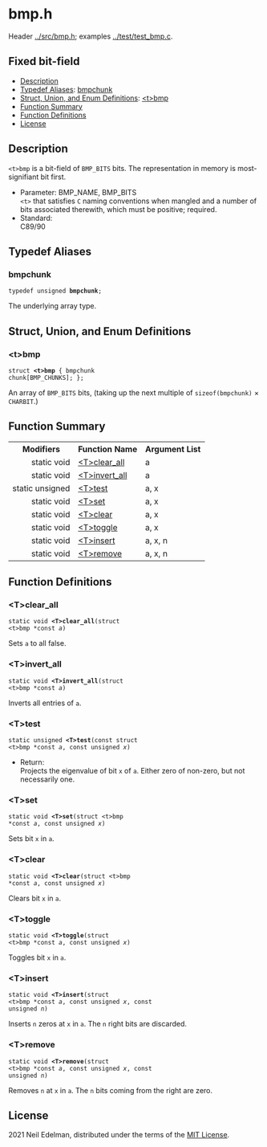 # bmp\.h #

Header [\.\./src/bmp\.h](../src/bmp.h); examples [\.\./test/test\_bmp\.c](../test/test_bmp.c)\.

## Fixed bit\-field ##

 * [Description](#user-content-preamble)
 * [Typedef Aliases](#user-content-typedef): [bmpchunk](#user-content-typedef-1f500d15)
 * [Struct, Union, and Enum Definitions](#user-content-tag): [&lt;t&gt;bmp](#user-content-tag-7a20983c)
 * [Function Summary](#user-content-summary)
 * [Function Definitions](#user-content-fn)
 * [License](#user-content-license)

## <a id = "user-content-preamble" name = "user-content-preamble">Description</a> ##

`<t>bmp` is a bit\-field of `BMP_BITS` bits\. The representation in memory is most\-signifiant bit first\.

 * Parameter: BMP\_NAME, BMP\_BITS  
   `<t>` that satisfies `C` naming conventions when mangled and a number of bits associated therewith, which must be positive; required\.
 * Standard:  
   C89/90




## <a id = "user-content-typedef" name = "user-content-typedef">Typedef Aliases</a> ##

### <a id = "user-content-typedef-1f500d15" name = "user-content-typedef-1f500d15">bmpchunk</a> ###

<code>typedef unsigned <strong>bmpchunk</strong>;</code>

The underlying array type\.



## <a id = "user-content-tag" name = "user-content-tag">Struct, Union, and Enum Definitions</a> ##

### <a id = "user-content-tag-7a20983c" name = "user-content-tag-7a20983c">&lt;t&gt;bmp</a> ###

<code>struct <strong>&lt;t&gt;bmp</strong> { bmpchunk chunk[BMP_CHUNKS]; };</code>

An array of `BMP_BITS` bits, \(taking up the next multiple of `sizeof(bmpchunk)` &#215; `CHARBIT`\.\)



## <a id = "user-content-summary" name = "user-content-summary">Function Summary</a> ##

<table>

<tr><th>Modifiers</th><th>Function Name</th><th>Argument List</th></tr>

<tr><td align = right>static void</td><td><a href = "#user-content-fn-7b089536">&lt;T&gt;clear_all</a></td><td>a</td></tr>

<tr><td align = right>static void</td><td><a href = "#user-content-fn-40a9d9d">&lt;T&gt;invert_all</a></td><td>a</td></tr>

<tr><td align = right>static unsigned</td><td><a href = "#user-content-fn-1deccc11">&lt;T&gt;test</a></td><td>a, x</td></tr>

<tr><td align = right>static void</td><td><a href = "#user-content-fn-997e5bef">&lt;T&gt;set</a></td><td>a, x</td></tr>

<tr><td align = right>static void</td><td><a href = "#user-content-fn-7f4a964e">&lt;T&gt;clear</a></td><td>a, x</td></tr>

<tr><td align = right>static void</td><td><a href = "#user-content-fn-378030f9">&lt;T&gt;toggle</a></td><td>a, x</td></tr>

<tr><td align = right>static void</td><td><a href = "#user-content-fn-e80ff7d4">&lt;T&gt;insert</a></td><td>a, x, n</td></tr>

<tr><td align = right>static void</td><td><a href = "#user-content-fn-56806709">&lt;T&gt;remove</a></td><td>a, x, n</td></tr>

</table>



## <a id = "user-content-fn" name = "user-content-fn">Function Definitions</a> ##

### <a id = "user-content-fn-7b089536" name = "user-content-fn-7b089536">&lt;T&gt;clear_all</a> ###

<code>static void <strong>&lt;T&gt;clear_all</strong>(struct &lt;t&gt;bmp *const <em>a</em>)</code>

Sets `a` to all false\.



### <a id = "user-content-fn-40a9d9d" name = "user-content-fn-40a9d9d">&lt;T&gt;invert_all</a> ###

<code>static void <strong>&lt;T&gt;invert_all</strong>(struct &lt;t&gt;bmp *const <em>a</em>)</code>

Inverts all entries of `a`\.



### <a id = "user-content-fn-1deccc11" name = "user-content-fn-1deccc11">&lt;T&gt;test</a> ###

<code>static unsigned <strong>&lt;T&gt;test</strong>(const struct &lt;t&gt;bmp *const <em>a</em>, const unsigned <em>x</em>)</code>

 * Return:  
   Projects the eigenvalue of bit `x` of `a`\. Either zero of non\-zero, but not necessarily one\.




### <a id = "user-content-fn-997e5bef" name = "user-content-fn-997e5bef">&lt;T&gt;set</a> ###

<code>static void <strong>&lt;T&gt;set</strong>(struct &lt;t&gt;bmp *const <em>a</em>, const unsigned <em>x</em>)</code>

Sets bit `x` in `a`\.



### <a id = "user-content-fn-7f4a964e" name = "user-content-fn-7f4a964e">&lt;T&gt;clear</a> ###

<code>static void <strong>&lt;T&gt;clear</strong>(struct &lt;t&gt;bmp *const <em>a</em>, const unsigned <em>x</em>)</code>

Clears bit `x` in `a`\.



### <a id = "user-content-fn-378030f9" name = "user-content-fn-378030f9">&lt;T&gt;toggle</a> ###

<code>static void <strong>&lt;T&gt;toggle</strong>(struct &lt;t&gt;bmp *const <em>a</em>, const unsigned <em>x</em>)</code>

Toggles bit `x` in `a`\.



### <a id = "user-content-fn-e80ff7d4" name = "user-content-fn-e80ff7d4">&lt;T&gt;insert</a> ###

<code>static void <strong>&lt;T&gt;insert</strong>(struct &lt;t&gt;bmp *const <em>a</em>, const unsigned <em>x</em>, const unsigned <em>n</em>)</code>

Inserts `n` zeros at `x` in `a`\. The `n` right bits are discarded\.



### <a id = "user-content-fn-56806709" name = "user-content-fn-56806709">&lt;T&gt;remove</a> ###

<code>static void <strong>&lt;T&gt;remove</strong>(struct &lt;t&gt;bmp *const <em>a</em>, const unsigned <em>x</em>, const unsigned <em>n</em>)</code>

Removes `n` at `x` in `a`\. The `n` bits coming from the right are zero\.





## <a id = "user-content-license" name = "user-content-license">License</a> ##

2021 Neil Edelman, distributed under the terms of the [MIT License](https://opensource.org/licenses/MIT)\.



